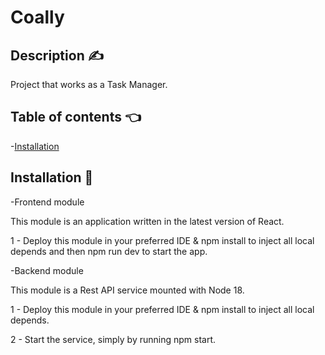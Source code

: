 # Coally

## Description ✍️

Project that works as a Task Manager.

## Table of contents 👈

-[Installation](#installation)

## Installation 🔧

-Frontend module

This module is an application written in the latest version of React.

1 - Deploy this module in your preferred IDE & npm install to inject all local depends and then npm run dev to start the app.

-Backend module

This module is a Rest API service mounted with Node 18.

1 - Deploy this module in your preferred IDE & npm install to inject all local depends.

2 - Start the service, simply by running npm start.

